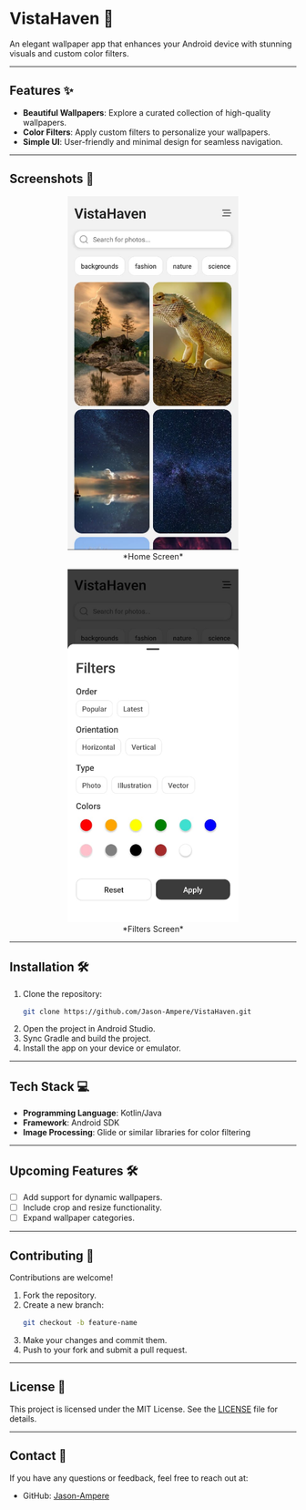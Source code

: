 
# VistaHaven 🌅  
An elegant wallpaper app that enhances your Android device with stunning visuals and custom color filters.  

---

## Features ✨  
- **Beautiful Wallpapers**: Explore a curated collection of high-quality wallpapers.  
- **Color Filters**: Apply custom filters to personalize your wallpapers.  
- **Simple UI**: User-friendly and minimal design for seamless navigation.  

---

## Screenshots 📸  
<p align="center">
  <img src="./screenshot1.jpeg" alt="Homescreen" width="300"/>
  <br>
  *Home Screen*
</p>

<p align="center">
  <img src="./screenshot2.jpeg" alt="FilterScreen" width="300"/>
  <br>
  *Filters Screen*
</p>

---

## Installation 🛠️  
1. Clone the repository:  
   ```bash  
   git clone https://github.com/Jason-Ampere/VistaHaven.git  
   ```  
2. Open the project in Android Studio.  
3. Sync Gradle and build the project.  
4. Install the app on your device or emulator.  

---

## Tech Stack 💻  
- **Programming Language**: Kotlin/Java  
- **Framework**: Android SDK  
- **Image Processing**: Glide or similar libraries for color filtering  

---

## Upcoming Features 🛠️  
- [ ] Add support for dynamic wallpapers.  
- [ ] Include crop and resize functionality.  
- [ ] Expand wallpaper categories.  

---

## Contributing 🤝  
Contributions are welcome!  
1. Fork the repository.  
2. Create a new branch:  
   ```bash  
   git checkout -b feature-name  
   ```  
3. Make your changes and commit them.  
4. Push to your fork and submit a pull request.  

---

## License 📄  
This project is licensed under the MIT License. See the [LICENSE](LICENSE) file for details.  

---

## Contact 📧  
If you have any questions or feedback, feel free to reach out at:  
- GitHub: [Jason-Ampere](https://github.com/Jason-Ampere)  
